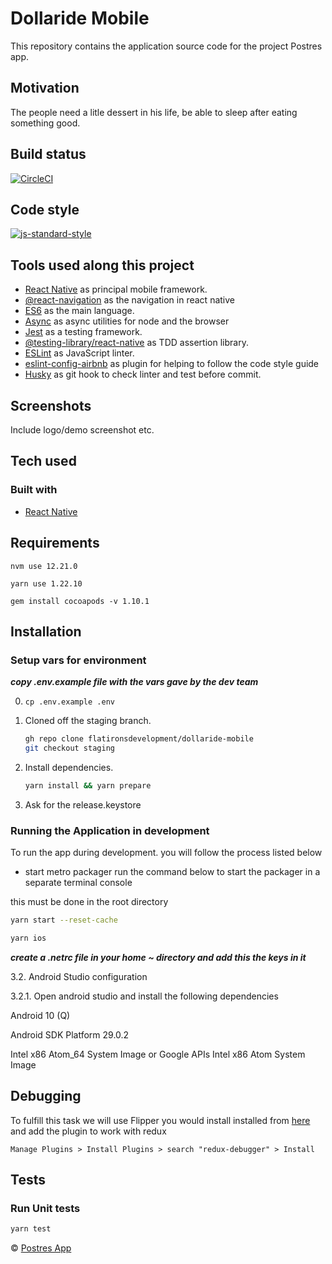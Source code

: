  # Dollaride Mobile

This repository contains the application source code for the project Postres app.

## Motivation

The people need a litle dessert in his life, be able to sleep after eating something good.

## Build status

[![CircleCI](https://circleci.com/gh/flatironsdevelopment/dollaride-mobile/tree/staging.svg?style=shield&circle-token=7b60cd21e82ca8efdc5cd485ad93c82ba44cad2e)](https://circleci.com/gh/flatironsdevelopment/dollaride-mobile/tree/staging)

## Code style

[![js-standard-style](https://img.shields.io/badge/code%20style-standard-brightgreen.svg?style=flat)](https://github.com/feross/standard)

## Tools used along this project

- [React Native](https://reactnative.dev/) as principal mobile framework.
- [@react-navigation](https://reactnavigation.org/) as the navigation in react
  native
- [ES6](http://es6-features.org) as the main language.
- [Async](https://github.com/caolan/async) as async utilities for node and the
  browser
- [Jest](https://jestjs.io/) as a testing framework.
- [@testing-library/react-native](https://testing-library.com/docs/react-native-testing-library/intro/)
  as TDD assertion library.
- [ESLint](http://eslint.org) as JavaScript linter.
- [eslint-config-airbnb](https://github.com/airbnb/javascript/tree/master/packages/eslint-config-airbnb)
  as plugin for helping to follow the code style guide
- [Husky](https://github.com/typicode/husky) as git hook to check linter and
  test before commit.

## Screenshots

Include logo/demo screenshot etc.

## Tech used

### Built with

- [React Native](https://reactnative.dev/)

## Requirements

`nvm use 12.21.0`

`yarn use 1.22.10`

`gem install cocoapods -v 1.10.1`

## Installation

### Setup vars for environment

**_copy .env.example file with the vars gave by the dev team_**

0. `cp .env.example .env`

1. Cloned off the staging branch.

   ```bash
   gh repo clone flatironsdevelopment/dollaride-mobile
   git checkout staging
   ```

2. Install dependencies.

   ```bash
   yarn install && yarn prepare
   ```

5. Ask for the release.keystore

### Running the Application in development

To run the app during development. you will follow the process listed below

- start metro packager run the command below to start the packager in a separate
  terminal console

this must be done in the root directory

```bash
yarn start --reset-cache
```

```sh
yarn ios
```

**_create a .netrc file in your home ~ directory and add this the keys in it_**

3.2. Android Studio configuration

3.2.1. Open android studio and install the following dependencies

Android 10 (Q)

Android SDK Platform 29.0.2

Intel x86 Atom_64 System Image or Google APIs Intel x86 Atom System Image

## Debugging

To fulfill this task we will use Flipper you would install installed from
[here](https://fbflipper.com/) and add the plugin to work with redux

`Manage Plugins > Install Plugins > search "redux-debugger" > Install`

## Tests

### Run Unit tests

```sh
yarn test
```

© [Postres App](https://www.postres.com/)
